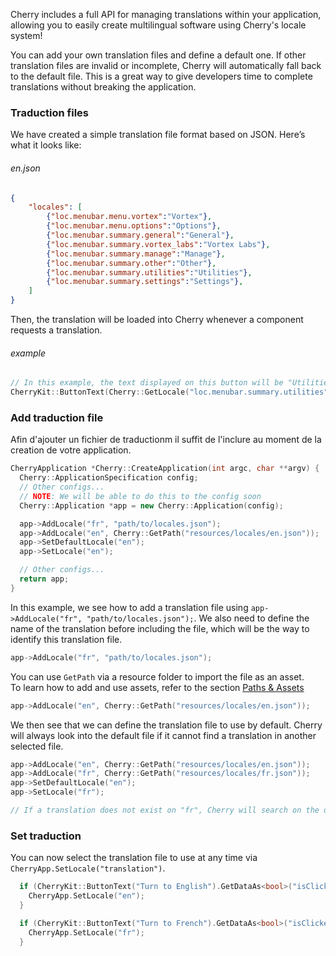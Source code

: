 Cherry includes a full API for managing translations within your application, allowing you to easily create multilingual software using Cherry's locale system!

You can add your own translation files and define a default one. If other translation files are invalid or incomplete, Cherry will automatically fall back to the default file. This is a great way to give developers time to complete translations without breaking the application.

### Traduction files
We have created a simple translation file format based on JSON.
Here’s what it looks like:

###### en.json

``` json
{
    "locales": [ 
        {"loc.menubar.menu.vortex":"Vortex"},
        {"loc.menubar.menu.options":"Options"},
        {"loc.menubar.summary.general":"General"},
        {"loc.menubar.summary.vortex_labs":"Vortex Labs"},
        {"loc.menubar.summary.manage":"Manage"},
        {"loc.menubar.summary.other":"Other"},
        {"loc.menubar.summary.utilities":"Utilities"},
        {"loc.menubar.summary.settings":"Settings"},
    ]
}
```

Then, the translation will be loaded into Cherry whenever a component requests a translation.

###### example
```cpp
// In this example, the text displayed on this button will be "Utilities".
CherryKit::ButtonText(Cherry::GetLocale("loc.menubar.summary.utilities"));
```

### Add traduction file
Afin d'ajouter un fichier de traductionm il suffit de l'inclure au moment de la creation de votre application.

```cpp
CherryApplication *Cherry::CreateApplication(int argc, char **argv) {
  Cherry::ApplicationSpecification config;
  // Other configs...
  // NOTE: We will be able to do this to the config soon
  Cherry::Application *app = new Cherry::Application(config);

  app->AddLocale("fr", "path/to/locales.json");
  app->AddLocale("en", Cherry::GetPath("resources/locales/en.json"));
  app->SetDefaultLocale("en");
  app->SetLocale("en");

  // Other configs...
  return app;
}
```

In this example, we see how to add a translation file using `app->AddLocale("fr", "path/to/locales.json");`. We also need to define the name of the translation before including the file, which will be the way to identify this translation file.

```cpp
app->AddLocale("fr", "path/to/locales.json");
```

You can use `GetPath` via a resource folder to import the file as an asset.  
<banner type="note"> To learn how to add and use assets, refer to the section [Paths & Assets](https://i.n:content_name=learn&page_name=path_assets&section=all) </banner>


```cpp  
app->AddLocale("en", Cherry::GetPath("resources/locales/en.json"));
```

We then see that we can define the translation file to use by default. Cherry will always look into the default file if it cannot find a translation in another selected file.

```cpp
app->AddLocale("en", Cherry::GetPath("resources/locales/en.json"));
app->AddLocale("fr", Cherry::GetPath("resources/locales/fr.json"));
app->SetDefaultLocale("en");
app->SetLocale("fr");

// If a translation does not exist on "fr", Cherry will search on the default : "en". 
```

### Set traduction

You can now select the translation file to use at any time via `CherryApp.SetLocale("translation")`.

```cpp
  if (CherryKit::ButtonText("Turn to English").GetDataAs<bool>("isClicked")) {
    CherryApp.SetLocale("en");
  }

  if (CherryKit::ButtonText("Turn to French").GetDataAs<bool>("isClicked")) {
    CherryApp.SetLocale("fr");
  }
```